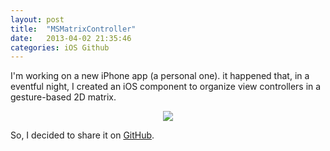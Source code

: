 ```yaml
---
layout: post
title:  "MSMatrixController"
date:   2013-04-02 21:35:46
categories: iOS Github
---
```


I'm working on a new iPhone app (a personal one). it happened that, in a eventful night, I created an iOS component to organize view controllers in a gesture-based 2D matrix.

<p align="center"><img src='http://img694.imageshack.us/img694/1577/animatedmatrix.gif' /></p>

So, I decided to share it on [GitHub](https://github.com/MarcoSero/MSMatrixController).